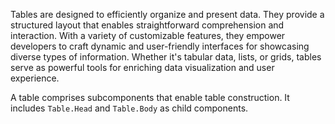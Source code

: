 
Tables are designed to efficiently organize and present data. They provide a structured layout that enables straightforward comprehension and interaction. With a variety of customizable features, they empower developers to craft dynamic and user-friendly interfaces for showcasing diverse types of information. Whether it's tabular data, lists, or grids, tables serve as powerful tools for enriching data visualization and user experience.

A table comprises subcomponents that enable table construction. It includes `Table.Head` and `Table.Body` as child components.
